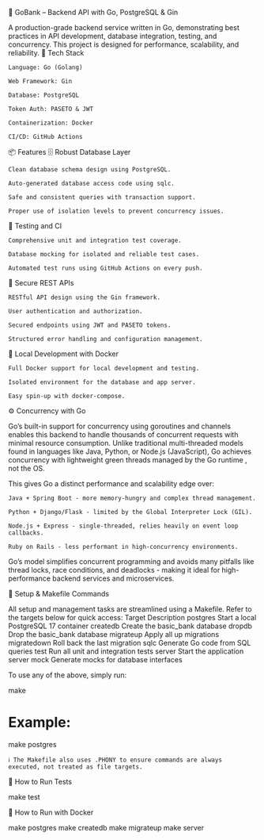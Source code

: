 🏦 GoBank – Backend API with Go, PostgreSQL & Gin

A production-grade backend service written in Go, demonstrating best practices in API development, database integration, testing, and concurrency. This project is designed for performance, scalability, and reliability.
🚀 Tech Stack

    Language: Go (Golang)

    Web Framework: Gin

    Database: PostgreSQL

    Token Auth: PASETO & JWT

    Containerization: Docker

    CI/CD: GitHub Actions

📦 Features
🗄️ Robust Database Layer

    Clean database schema design using PostgreSQL.

    Auto-generated database access code using sqlc.

    Safe and consistent queries with transaction support.

    Proper use of isolation levels to prevent concurrency issues.

🧪 Testing and CI

    Comprehensive unit and integration test coverage.

    Database mocking for isolated and reliable test cases.

    Automated test runs using GitHub Actions on every push.

🔐 Secure REST APIs

    RESTful API design using the Gin framework.

    User authentication and authorization.

    Secured endpoints using JWT and PASETO tokens.

    Structured error handling and configuration management.

🐳 Local Development with Docker

    Full Docker support for local development and testing.

    Isolated environment for the database and app server.

    Easy spin-up with docker-compose.

⚙️ Concurrency with Go

Go’s built-in support for concurrency using goroutines and channels enables this backend to handle thousands of concurrent requests with minimal resource consumption. Unlike traditional multi-threaded models found in languages like Java, Python, or Node.js (JavaScript), Go achieves concurrency with lightweight green threads managed by the Go runtime , not the OS.

This gives Go a distinct performance and scalability edge over:

    Java + Spring Boot - more memory-hungry and complex thread management.

    Python + Django/Flask - limited by the Global Interpreter Lock (GIL).

    Node.js + Express - single-threaded, relies heavily on event loop callbacks.

    Ruby on Rails - less performant in high-concurrency environments.

Go’s model simplifies concurrent programming and avoids many pitfalls like thread locks, race conditions, and deadlocks - making it ideal for high-performance backend services and microservices.


🔧 Setup & Makefile Commands

All setup and management tasks are streamlined using a Makefile. Refer to the targets below for quick access:
Target	Description
postgres	Start a local PostgreSQL 17 container
createdb	Create the basic_bank database
dropdb	Drop the basic_bank database
migrateup	Apply all up migrations
migratedown	Roll back the last migration
sqlc	Generate Go code from SQL queries
test	Run all unit and integration tests
server	Start the application server
mock	Generate mocks for database interfaces

To use any of the above, simply run:

make <target>
# Example:
make postgres

    ℹ️ The Makefile also uses .PHONY to ensure commands are always executed, not treated as file targets.

</details>
🧪 How to Run Tests

make test

🐳 How to Run with Docker

make postgres
make createdb
make migrateup
make server
